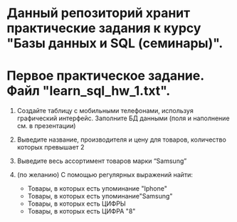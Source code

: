 # Данный репозиторий хранит практические задания к курсу "Базы данных и SQL (семинары)".

# Первое практическое задание. Файл "learn_sql_hw_1.txt".

1. Создайте таблицу с мобильными телефонами, используя графический интерфейс. Заполните БД данными (поля и наполнение см. в презентации)

2. Выведите название, производителя и цену для товаров, количество которых превышает 2

3. Выведите весь ассортимент товаров марки “Samsung”

4. (по желанию) С помощью регулярных выражений найти:
    * Товары, в которых есть упоминание "Iphone"
    * Товары, в которых есть упоминание"Samsung"
    * Товары, в которых есть ЦИФРЫ
    * Товары, в которых есть ЦИФРА "8"